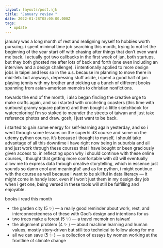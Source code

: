 ```yaml
---
layout: layouts/post.njk
title: "January review "
date: 2022-01-28T08:00:00.000Z
tags:
  - update
---
```

january was a long month of rest and realigning myself to hobbies worth pursuing. i spent minimal time job searching this month, trying to not let the beginning of the year start off with chasing after things that don’t even want me back. i actually got two callbacks in the first week of jan, both startups, but they both ghosted me after lots of back and forth (one even including an interview and a design challenge). i intentionally applied to more design jobs in taipei and less so in the u.s. because im planning to move there in mid-feb. but anyways, depressing stuff aside, i spent a good half of jan playing tennis with my brother and picking up a bunch of different books spanning from asian-american memoirs to christian nonfictions.

towards the end of the month, i also began finding the creative urge to make crafts again, and so i started with crocheting coasters (this time with sunburst granny square pattern) and then bought a little sketchbook for watercoloring! i’m so stoked to meander the streets of taiwan and just take reference photos and draw. gosh, i just want to be back.

i started to gain some energy for self-learning again yesterday, and so i went through some lessons on the superhi d3 course and some on the udemy python course. it’s because i thought to myself, i should take advantage of all this downtime i have right now being in suburbia and all and just work through these courses that i have bought or been graciously given access to. in reflecting upon why i should continue with these online courses, i thought that getting more comfortable with d3 will eventually allow me to express data through creative storytelling, which in essence just sounds so damn cool and meaningful! and as for python, i might continue with the course as well because i want to be skillful in data literacy — it might come in handy later. even if i won’t just them in my design day job when i get one, being versed in these tools will still be fulfilling and enjoyable.

books i read this month

* the garden city (5 ✨) — a really good reminder about work, rest, and interconnectedness of these with God’s design and intentions for us
* two trees make a forest (5 ✨) — a travel memoir on taiwan!
* the alignment problem (4 ✨ ) — about machine learning and human values, mostly story-driven but still too technical to follow along for me
* all we can save (5 ✨ ) — a collection of essays by women working at the frontline of climate change